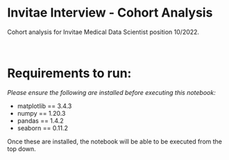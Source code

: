 # Invitae Interview - Cohort Analysis
Cohort analysis for Invitae Medical Data Scientist position 10/2022.

<br>

# Requirements to run:

*Please ensure the following are installed before executing this notebook:*

- matplotlib         == 3.4.3
- numpy              == 1.20.3
- pandas            == 1.4.2
- seaborn            == 0.11.2

Once these are installed, the notebook will be able to be executed from the top down.
